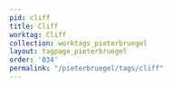 ```yaml
---
pid: cliff
title: Cliff
worktag: Cliff
collection: worktags_pieterbruegel
layout: tagpage_pieterbruegel
order: '034'
permalink: "/pieterbruegel/tags/cliff"
---
```

